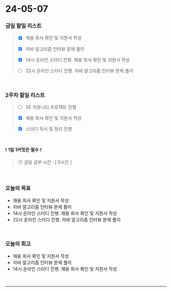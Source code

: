 # 24-05-07
### 금일 할일 리스트
> - [x]  채용 회사 확인 및 지원서 작성
>
> - [x]  자바 알고리즘 인터뷰 문제 풀이
>
> - [x]  14시 온라인 스터디 진행. 채용 회사 확인 및 지원서 작성
>
> - [ ]  22시 온라인 스터디 진행. 자바 알고리즘 인터뷰 문제 풀이

<br/>

### 2주차 할일 리스트  
> - [ ]  SE 커뮤니티 프로젝트 진행
>
> - [x]  채용 회사 확인 및 지원서 작성
>
> - [x]  스터디 독서 및 정리 진행

<br/>

❗ **1일 1커밋은 필수** ❗
> 🕒 금일 공부 시간 : [ 5시간 ]

<br/>

### 오늘의 목표
- 채용 회사 확인 및 지원서 작성
- 자바 알고리즘 인터뷰 문제 풀이
- 14시 온라인 스터디 진행. 채용 회사 확인 및 지원서 작성
- 22시 온라인 스터디 진행. 자바 알고리즘 인터뷰 문제 풀이


<br>

### 오늘의 회고
- 채용 회사 확인 및 지원서 작성
- 자바 알고리즘 인터뷰 문제 풀이
- 14시 온라인 스터디 진행. 채용 회사 확인 및 지원서 작성

<br/>

------------  
